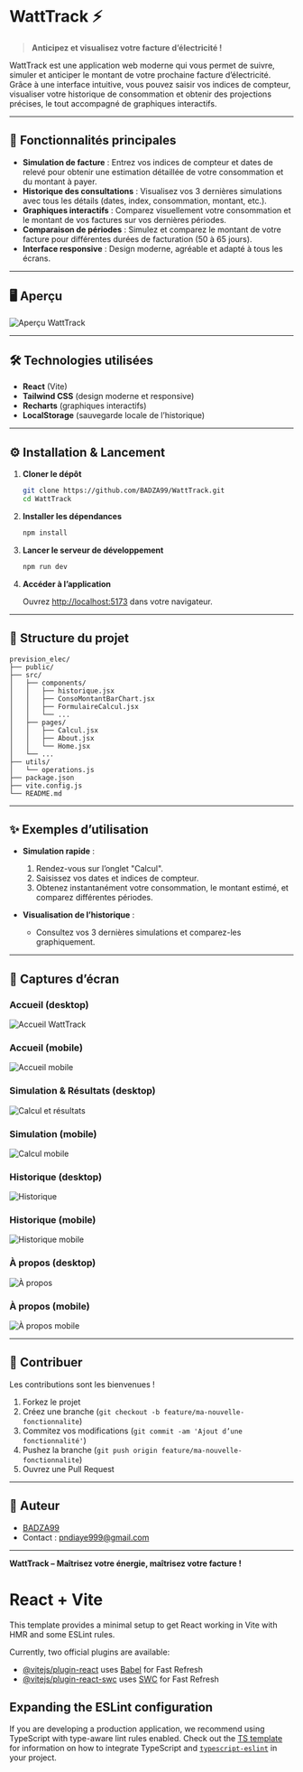 # WattTrack ⚡

> **Anticipez et visualisez votre facture d’électricité !**

WattTrack est une application web moderne qui vous permet de suivre, simuler et anticiper le montant de votre prochaine facture d’électricité. Grâce à une interface intuitive, vous pouvez saisir vos indices de compteur, visualiser votre historique de consommation et obtenir des projections précises, le tout accompagné de graphiques interactifs.

---

## 🚀 Fonctionnalités principales

- **Simulation de facture** : Entrez vos indices de compteur et dates de relevé pour obtenir une estimation détaillée de votre consommation et du montant à payer.
- **Historique des consultations** : Visualisez vos 3 dernières simulations avec tous les détails (dates, index, consommation, montant, etc.).
- **Graphiques interactifs** : Comparez visuellement votre consommation et le montant de vos factures sur vos dernières périodes.
- **Comparaison de périodes** : Simulez et comparez le montant de votre facture pour différentes durées de facturation (50 à 65 jours).
- **Interface responsive** : Design moderne, agréable et adapté à tous les écrans.

---

## 🖥️ Aperçu

![Aperçu WattTrack](screenshots/acceuil.png)

---

## 🛠️ Technologies utilisées

- **React** (Vite)
- **Tailwind CSS** (design moderne et responsive)
- **Recharts** (graphiques interactifs)
- **LocalStorage** (sauvegarde locale de l’historique)

---

## ⚙️ Installation & Lancement

1. **Cloner le dépôt**

	```bash
	git clone https://github.com/BADZA99/WattTrack.git
	cd WattTrack
	```

2. **Installer les dépendances**

	```bash
	npm install
	```

3. **Lancer le serveur de développement**

	```bash
	npm run dev
	```

4. **Accéder à l’application**

	Ouvrez [http://localhost:5173](http://localhost:5173) dans votre navigateur.

---

## 📂 Structure du projet

```
prevision_elec/
├── public/
├── src/
│   ├── components/
│   │   ├── historique.jsx
│   │   ├── ConsoMontantBarChart.jsx
│   │   ├── FormulaireCalcul.jsx
│   │   └── ...
│   ├── pages/
│   │   ├── Calcul.jsx
│   │   ├── About.jsx
│   │   └── Home.jsx 
│   └── ...
├── utils/
│   └── operations.js
├── package.json
├── vite.config.js
└── README.md
```

---

## ✨ Exemples d’utilisation

- **Simulation rapide** :
  1. Rendez-vous sur l’onglet "Calcul".
  2. Saisissez vos dates et indices de compteur.
  3. Obtenez instantanément votre consommation, le montant estimé, et comparez différentes périodes.

- **Visualisation de l’historique** :
  - Consultez vos 3 dernières simulations et comparez-les graphiquement.

---


## 📸 Captures d’écran

### Accueil (desktop)
![Accueil WattTrack](screenshots/acceuil.png)

### Accueil (mobile)
![Accueil mobile](screenshots/acceuil%20mobile.png)

### Simulation & Résultats (desktop)
![Calcul et résultats](screenshots/calcul%20et%20resultats.png)

### Simulation (mobile)
![Calcul mobile](screenshots/calcul%20mobile.png)

### Historique (desktop)
![Historique](screenshots/historique.png)

### Historique (mobile)
![Historique mobile](screenshots/historique%20mobile.png)

### À propos (desktop)
![À propos](screenshots/about.png)

### À propos (mobile)
![À propos mobile](screenshots/about%20mobile.png)

---

## 🤝 Contribuer

Les contributions sont les bienvenues !

1. Forkez le projet
2. Créez une branche (`git checkout -b feature/ma-nouvelle-fonctionnalite`)
3. Commitez vos modifications (`git commit -am 'Ajout d’une fonctionnalité'`)
4. Pushez la branche (`git push origin feature/ma-nouvelle-fonctionnalite`)
5. Ouvrez une Pull Request





---

## 👤 Auteur

- [BADZA99](https://github.com/BADZA99)
- Contact : pndiaye999@gmail.com

---

**WattTrack – Maîtrisez votre énergie, maîtrisez votre facture !**
# React + Vite

This template provides a minimal setup to get React working in Vite with HMR and some ESLint rules.

Currently, two official plugins are available:

- [@vitejs/plugin-react](https://github.com/vitejs/vite-plugin-react/blob/main/packages/plugin-react) uses [Babel](https://babeljs.io/) for Fast Refresh
- [@vitejs/plugin-react-swc](https://github.com/vitejs/vite-plugin-react/blob/main/packages/plugin-react-swc) uses [SWC](https://swc.rs/) for Fast Refresh

## Expanding the ESLint configuration

If you are developing a production application, we recommend using TypeScript with type-aware lint rules enabled. Check out the [TS template](https://github.com/vitejs/vite/tree/main/packages/create-vite/template-react-ts) for information on how to integrate TypeScript and [`typescript-eslint`](https://typescript-eslint.io) in your project.
